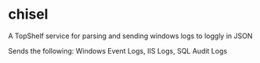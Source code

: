 chisel
======

A TopShelf service for parsing and sending windows logs to loggly in JSON

Sends the following: Windows Event Logs, IIS Logs, SQL Audit Logs